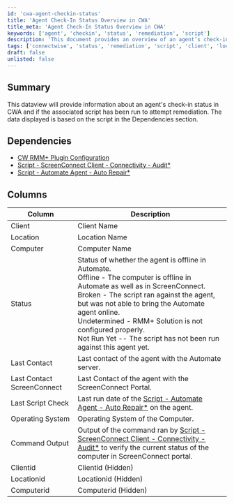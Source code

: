 ```yaml
---
id: 'cwa-agent-checkin-status'
title: 'Agent Check-In Status Overview in CWA'
title_meta: 'Agent Check-In Status Overview in CWA'
keywords: ['agent', 'checkin', 'status', 'remediation', 'script']
description: 'This document provides an overview of an agent’s check-in status in ConnectWise Automate (CWA), detailing whether the associated script has been executed for remediation. It includes dependencies, a breakdown of relevant columns, and the status of agents in relation to their connectivity and script execution.'
tags: ['connectwise', 'status', 'remediation', 'script', 'client', 'location', 'computer', 'operating-system']
draft: false
unlisted: false
---
```

## Summary

This dataview will provide information about an agent's check-in status in CWA and if the associated script has been run to attempt remediation. The data displayed is based on the script in the Dependencies section.

## Dependencies

- [CW RMM+ Plugin Configuration](https://proval.itglue.com/5078775/docs/9770217)
- [Script - ScreenConnect Client - Connectivity - Audit*](https://proval.itglue.com/DOC-5078775-8143436)
- [Script - Automate Agent - Auto Repair*](https://proval.itglue.com/DOC-5078775-7761441)

## Columns

| Column                        | Description                                                                                                           |
|-------------------------------|-----------------------------------------------------------------------------------------------------------------------|
| Client                        | Client Name                                                                                                          |
| Location                      | Location Name                                                                                                        |
| Computer                      | Computer Name                                                                                                        |
| Status                        | Status of whether the agent is offline in Automate.<br>Offline - The computer is offline in Automate as well as in ScreenConnect.<br>Broken - The script ran against the agent, but was not able to bring the Automate agent online.<br>Undetermined - RMM+ Solution is not configured properly.<br>Not Run Yet -- The script has not been run against this agent yet. |
| Last Contact                  | Last contact of the agent with the Automate server.                                                                 |
| Last Contact ScreenConnect     | Last Contact of the agent with the ScreenConnect Portal.                                                            |
| Last Script Check             | Last run date of the [Script - Automate Agent - Auto Repair*](https://proval.itglue.com/DOC-5078775-7761441) on the agent. |
| Operating System              | Operating System of the Computer.                                                                                    |
| Command Output                | Output of the command ran by [Script - ScreenConnect Client - Connectivity - Audit*](https://proval.itglue.com/DOC-5078775-8143436) to verify the current status of the computer in ScreenConnect portal. |
| Clientid                     | Clientid (Hidden)                                                                                                   |
| Locationid                   | Locationid (Hidden)                                                                                                 |
| Computerid                   | Computerid (Hidden)                                                                                                 |


